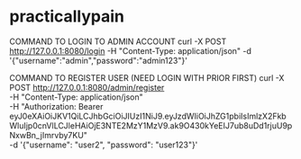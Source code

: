 # practicallypain

COMMAND TO LOGIN TO ADMIN ACCOUNT
curl -X POST http://127.0.0.1:8080/login  -H "Content-Type: application/json"  -d '{"username":"admin","password":"admin123"}' 

COMMAND TO REGISTER USER (NEED LOGIN WITH PRIOR FIRST)
curl -X POST http://127.0.0.1:8080/admin/register \
  -H "Content-Type: application/json" \
  -H "Authorization: Bearer eyJ0eXAiOiJKV1QiLCJhbGciOiJIUzI1NiJ9.eyJzdWIiOiJhZG1pbiIsImlzX2FkbWluIjp0cnVlLCJleHAiOjE3NTE2MzY1MzV9.ak9O430kYeEIJ7ub8uDd1rjuU9pNxwBn_jImrvby7KU" \
  -d '{"username": "user2", "password": "user123"}'
